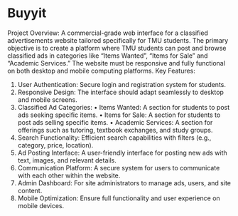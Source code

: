 # Buyyit
Project Overview:
A commercial-grade web interface for a classified
advertisements website tailored specifically for TMU students. The primary objective is
to create a platform where TMU students can post and browse classified ads in
categories like “Items Wanted”, “Items for Sale” and “Academic Services.” The website
must be responsive and fully functional on both desktop and mobile computing
platforms.
Key Features:
1. User Authentication: Secure login and registration system for students.
2. Responsive Design: The interface should adapt seamlessly to desktop and
mobile screens.
3. Classified Ad Categories:
• Items Wanted: A section for students to post ads seeking specific items.
• Items for Sale: A section for students to post ads selling specific items.
• Academic Services: A section for offerings such as tutoring, textbook
exchanges, and study groups.
4. Search Functionality: Efficient search capabilities with filters (e.g., category,
price, location).
5. Ad Posting Interface: A user-friendly interface for posting new ads with text,
images, and relevant details.
6. Communication Platform: A secure system for users to communicate with each
other within the website.
7. Admin Dashboard: For site administrators to manage ads, users, and site
content.
8. Mobile Optimization: Ensure full functionality and user experience on mobile
devices.
